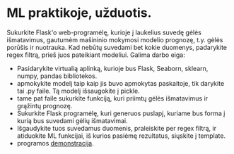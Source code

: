 # ML praktikoje, užduotis.

Sukurkite Flask'o web-programėlę, kurioje į laukelius suvedę gėlės išmatavimus, gautumėm mašininio mokymosi modelio prognozę, t.y. gėlės porūšis ir nuotrauka. Kad nebūtų suvedami bet kokie duomenys, padarykite regex filtrą, prieš juos pateikiant modeliui. Galima darbo eiga:

* Pasidarykite virtualią aplinką, kurioje bus Flask, Seaborn, sklearn, numpy, pandas bibliotekos. 
* apmokykite modelį taip kaip jis buvo apmokytas paskaitoje, tik darykite tai .py faile. Tą modelį išsaugokite į pickle.
* tame pat faile sukurkite funkciją, kuri priimtų gėlės išmatavimus ir grąžintų prognozę.
* Sukurkite Flask programėlę, kuri generuos puslapį, kuriame bus forma į kurią bus suvedami gėlių išmatavimai.
* Išgaudykite tuos suvedamus duomenis, praleiskite per regex filtrą, ir atiduokite ML funkcijai, iš kurios pasiėmę rezultatus, siųskite į template. 
* programos [demonstracija](https://github.com/robotautas/kursas/raw/master/Machine%20Learning/webapp_demo.mkv).

  

